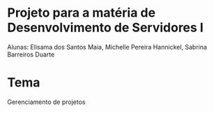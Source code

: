 # Projeto para a matéria de Desenvolvimento de Servidores I

Alunas: Elisama dos Santos Maia, Michelle Pereira Hannickel, Sabrina Barreiros Duarte

# Tema

Gerenciamento de projetos
